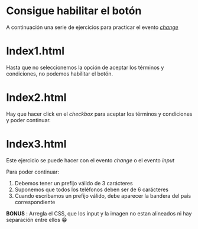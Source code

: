 # Consigue habilitar el botón

A continuación una serie de ejercicios para practicar el evento [_change_](https://www.w3schools.com/jsref/event_onchange.asp)

# Index1.html

Hasta que no seleccionemos la opción de aceptar los términos y condiciones, no podemos habilitar el botón. 

# Index2.html

Hay que hacer click en el _checkbox_ para aceptar los términos y condiciones y poder continuar.

# Index3.html

Este ejercicio se puede hacer con el evento _change_ o el evento _input_

Para poder continuar:

1. Debemos tener un prefijo válido de 3 carácteres
2. Suponemos que todos los teléfonos deben ser de 6 carácteres
3. Cuando escribamos un prefijo válido, debe aparecer la bandera del país correspondiente

**BONUS** : Arregla el CSS, que los input y la imagen no estan alineados ni hay separación entre ellos 😁